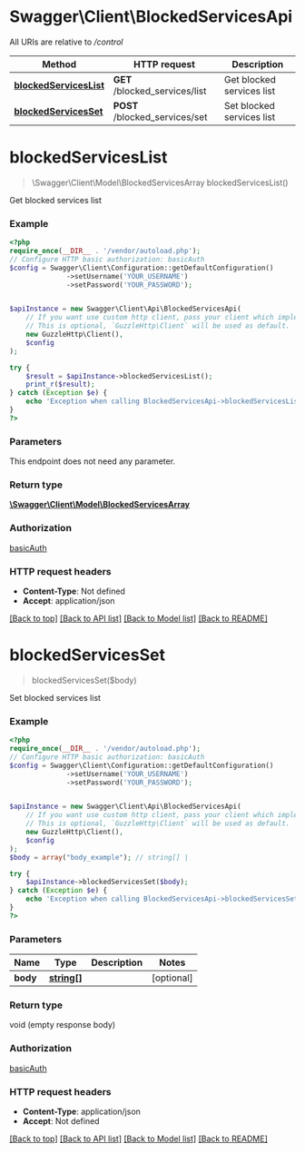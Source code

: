# Swagger\Client\BlockedServicesApi

All URIs are relative to */control*

Method | HTTP request | Description
------------- | ------------- | -------------
[**blockedServicesList**](BlockedServicesApi.md#blockedserviceslist) | **GET** /blocked_services/list | Get blocked services list
[**blockedServicesSet**](BlockedServicesApi.md#blockedservicesset) | **POST** /blocked_services/set | Set blocked services list

# **blockedServicesList**
> \Swagger\Client\Model\BlockedServicesArray blockedServicesList()

Get blocked services list

### Example
```php
<?php
require_once(__DIR__ . '/vendor/autoload.php');
// Configure HTTP basic authorization: basicAuth
$config = Swagger\Client\Configuration::getDefaultConfiguration()
              ->setUsername('YOUR_USERNAME')
              ->setPassword('YOUR_PASSWORD');


$apiInstance = new Swagger\Client\Api\BlockedServicesApi(
    // If you want use custom http client, pass your client which implements `GuzzleHttp\ClientInterface`.
    // This is optional, `GuzzleHttp\Client` will be used as default.
    new GuzzleHttp\Client(),
    $config
);

try {
    $result = $apiInstance->blockedServicesList();
    print_r($result);
} catch (Exception $e) {
    echo 'Exception when calling BlockedServicesApi->blockedServicesList: ', $e->getMessage(), PHP_EOL;
}
?>
```

### Parameters
This endpoint does not need any parameter.

### Return type

[**\Swagger\Client\Model\BlockedServicesArray**](../Model/BlockedServicesArray.md)

### Authorization

[basicAuth](../../README.md#basicAuth)

### HTTP request headers

 - **Content-Type**: Not defined
 - **Accept**: application/json

[[Back to top]](#) [[Back to API list]](../../README.md#documentation-for-api-endpoints) [[Back to Model list]](../../README.md#documentation-for-models) [[Back to README]](../../README.md)

# **blockedServicesSet**
> blockedServicesSet($body)

Set blocked services list

### Example
```php
<?php
require_once(__DIR__ . '/vendor/autoload.php');
// Configure HTTP basic authorization: basicAuth
$config = Swagger\Client\Configuration::getDefaultConfiguration()
              ->setUsername('YOUR_USERNAME')
              ->setPassword('YOUR_PASSWORD');


$apiInstance = new Swagger\Client\Api\BlockedServicesApi(
    // If you want use custom http client, pass your client which implements `GuzzleHttp\ClientInterface`.
    // This is optional, `GuzzleHttp\Client` will be used as default.
    new GuzzleHttp\Client(),
    $config
);
$body = array("body_example"); // string[] | 

try {
    $apiInstance->blockedServicesSet($body);
} catch (Exception $e) {
    echo 'Exception when calling BlockedServicesApi->blockedServicesSet: ', $e->getMessage(), PHP_EOL;
}
?>
```

### Parameters

Name | Type | Description  | Notes
------------- | ------------- | ------------- | -------------
 **body** | [**string[]**](../Model/string.md)|  | [optional]

### Return type

void (empty response body)

### Authorization

[basicAuth](../../README.md#basicAuth)

### HTTP request headers

 - **Content-Type**: application/json
 - **Accept**: Not defined

[[Back to top]](#) [[Back to API list]](../../README.md#documentation-for-api-endpoints) [[Back to Model list]](../../README.md#documentation-for-models) [[Back to README]](../../README.md)

